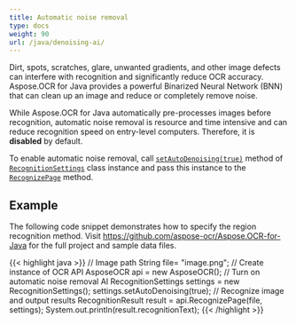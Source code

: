 ```yaml
---
title: Automatic noise removal
type: docs
weight: 90
url: /java/denoising-ai/
---
```


Dirt, spots, scratches, glare, unwanted gradients, and other image defects can interfere with recognition and significantly reduce OCR accuracy. Aspose.OCR for Java provides a powerful Binarized Neural Network (BNN) that can clean up an image and reduce or completely remove noise.

While Aspose.OCR for Java automatically pre-processes images before recognition, automatic noise removal is resource and time intensive and can reduce recognition speed on entry-level computers. Therefore, it is **disabled** by default.

To enable automatic noise removal, call [`setAutoDenoising(true)`](https://reference.aspose.com/ocr/java/com.aspose.ocr/RecognitionSettings#setAutoDenoising-boolean-) method of [`RecognitionSettings`](https://apireference.aspose.com/ocr/java/com.aspose.ocr/RecognitionSettings) class instance and pass this instance to the [`RecognizePage`](https://apireference.aspose.com/ocr/java/com.aspose.ocr/AsposeOCR#RecognizePage) method.

## Example

The following code snippet demonstrates how to specify the region recognition method. Visit https://github.com/aspose-ocr/Aspose.OCR-for-Java for the full project and sample data files.

{{< highlight java >}}
// Image path
String file= "image.png";
// Create instance of OCR API
AsposeOCR api = new AsposeOCR();
// Turn on automatic noise removal AI
RecognitionSettings settings = new RecognitionSettings();
settings.setAutoDenoising(true);
// Recognize image and output results
RecognitionResult result = api.RecognizePage(file, settings);
System.out.println(result.recognitionText);
{{< /highlight >}}
